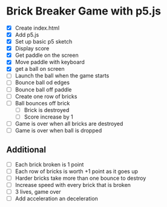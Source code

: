 # Brick Breaker Game with p5.js

* [X] Create index.html
* [X] Add p5.js
* [X] Set up basic p5 sketch
* [X] Display score
* [X] Get paddle on the screen
* [X] Move paddle with keyboard
* [X] get a ball on screen
* [ ] Launch the ball when the game starts
* [ ] Bounce ball od edges
* [ ] Bounce ball off paddle
* [ ] Create one row of bricks
* [ ] Ball bounces off brick
    * [ ] Brick is destroyed
    * [ ] Score increase by 1
* [ ] Game is over when all bricks are destroyed
* [ ] Game is over when ball is dropped

## Additional

* [ ] Each brick broken is 1 point
* [ ] Each row of bricks is worth +1 point as it goes up
* [ ] Harder bricks take more than one bounce to destroy
* [ ] Increase speed with every brick that is broken
* [ ] 3 lives, game over
* [ ] Add acceleration an deceleration
